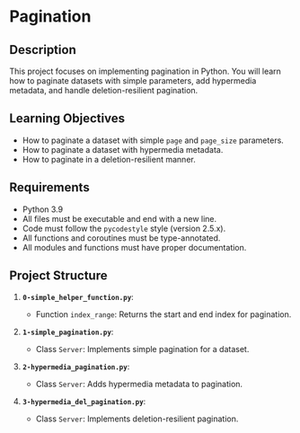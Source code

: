# Pagination

## Description
This project focuses on implementing pagination in Python. You will learn how to paginate datasets with simple parameters, add hypermedia metadata, and handle deletion-resilient pagination.

## Learning Objectives
- How to paginate a dataset with simple `page` and `page_size` parameters.
- How to paginate a dataset with hypermedia metadata.
- How to paginate in a deletion-resilient manner.

## Requirements
- Python 3.9
- All files must be executable and end with a new line.
- Code must follow the `pycodestyle` style (version 2.5.x).
- All functions and coroutines must be type-annotated.
- All modules and functions must have proper documentation.

## Project Structure
1. **`0-simple_helper_function.py`**:
   - Function `index_range`: Returns the start and end index for pagination.

2. **`1-simple_pagination.py`**:
   - Class `Server`: Implements simple pagination for a dataset.

3. **`2-hypermedia_pagination.py`**:
   - Class `Server`: Adds hypermedia metadata to pagination.

4. **`3-hypermedia_del_pagination.py`**:
   - Class `Server`: Implements deletion-resilient pagination.